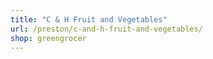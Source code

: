 ```yaml
---
title: "C & H Fruit and Vegetables"
url: /preston/c-and-h-fruit-and-vegetables/
shop: greengrocer
---
```

